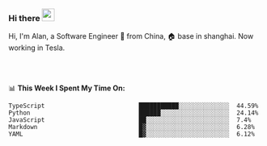 ### Hi there <img src="https://media.giphy.com/media/hvRJCLFzcasrR4ia7z/giphy.gif" width="25px">

<!-- ![visitors](https://visitor-badge.glitch.me/badge?page_id=dislfyer.dislfyer) -->

Hi, I'm Alan, a Software Engineer 🚀 from China, 🏠 base in shanghai. Now working in Tesla.

<br/>
<br/>

📊 **This Week I Spent My Time On:**


<!--START_SECTION:waka-->

```text
TypeScript                          ███████████░░░░░░░░░░░░░░  44.59%
Python                              ██████░░░░░░░░░░░░░░░░░░░  24.14%
JavaScript                          ██░░░░░░░░░░░░░░░░░░░░░░░  7.4%
Markdown                            █▓░░░░░░░░░░░░░░░░░░░░░░░  6.28%
YAML                                █▓░░░░░░░░░░░░░░░░░░░░░░░  6.12%
```

<!--END_SECTION:waka-->

<!--
**About Me:**
 -->
